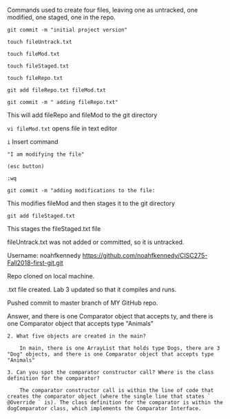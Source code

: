 Commands used to create four files, leaving one as untracked, one modified, one staged, one in the repo. 

`git commit -m "initial project version"`

`touch fileUntrack.txt`

`touch fileMod.txt`

`touch fileStaged.txt`

`touch fileRepo.txt`


`git add fileRepo.txt fileMod.txt`

`git commit -m " adding fileRepo.txt"`

This will add fileRepo and fileMod to the git directory

`vi fileMod.txt` opens file in text editor

`i` Insert command

`"I am modifying the file"`

`(esc button)`

`:wq`

`git commit -m "adding modifications to the file: `

This modifies fileMod and then stages it to the git directory

`git add fileStaged.txt`

This stages the fileStaged.txt file

fileUntrack.txt was not added or committed, so it is untracked. 




Username: noahfkennedy
https://github.com/noahfkennedy/CISC275-Fall2018-first-git.git

Repo cloned on local machine. 

.txt file created. Lab 3 updated so that it compiles and runs. 

Pushed commit to master branch of MY GitHub repo. 

Answer, and there is one Comparator object that accepts ty, and there is one Comparator object that accepts type "Animals"

	2. What five objects are created in the main?

		In main, there is one ArrayList that holds type Dogs, there are 3 "Dog" objects, and there is one Comparator object that accepts type "Animals"

	3. Can you spot the comparator constructor call? Where is the class definition for the comparator? 

		The comparator constructor call is within the line of code that creates the comparator object (where the single line that states ` @Override ` is). The class definition for the comparator is within the dogComparator class, which implements the Comparator Interface.  
